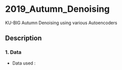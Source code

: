 # 2019_Autumn_Denoising
KU-BIG Autumn Denoising using various Autoencoders

## Description    
### 1. Data 
* Data used : 
